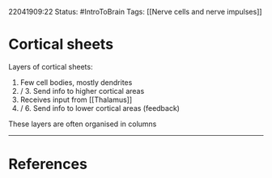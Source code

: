 22041909:22
Status:  #IntroToBrain
Tags: [[Nerve cells and nerve impulses]]

# Cortical sheets
Layers of cortical sheets:
1. Few cell bodies, mostly dendrites
2. / 3. Send info to higher cortical areas
4. Receives input from [[Thalamus]]
5. / 6. Send info to lower cortical areas (feedback)

These layers are often organised in columns

---
# References